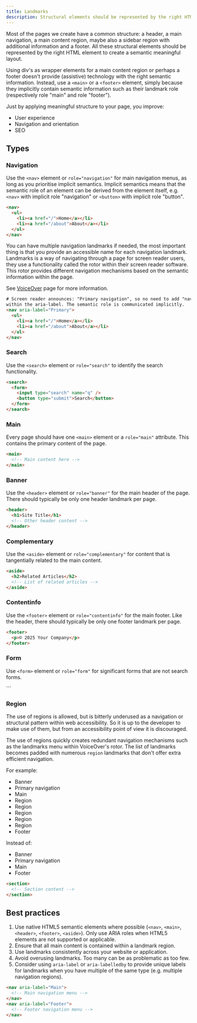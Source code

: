 ```yaml
---
title: Landmarks
description: Structural elements should be represented by the right HTML element to create a semantic meaningful layout.
---
```


Most of the pages we create have a common structure: a header, a main navigation, a main content region, maybe also a sidebar region with additional information and a footer.
All these structural elements should be represented by the right HTML element to create a semantic meaningful layout.

Using div's as wrapper elements for a main content region or perhaps a footer doesn't provide (assistive) technology with the right semantic information.
Instead, use a `<main>` or a `<footer>` element, simply because they implicitly contain semantic information such as their landmark role (respectively role "main" and role "footer").

Just by applying meaningful structure to your page, you improve:

- User experience
- Navigation and orientation
- SEO

## Types

### Navigation

Use the `<nav>` element or `role="navigation"` for main navigation menus, as long as you prioritise implicit semantics.
Implicit semantics means that the semantic role of an element can be derived from the element itself, e.g. `<nav>` with
implicit role "navigation" or `<button>` with implicit role "button".

```html
<nav>
  <ul>
    <li><a href="/">Home</a></li>
    <li><a href="/about">About</a></li>
  </ul>
</nav>
```

You can have multiple navigation landmarks if needed, the most important thing is that you provide an accessible name
for each navigation landmark. Landmarks is a way of navigating through a page for screen reader users, they use a
functionality called the rotor within their screen reader software. This rotor provides different navigation mechanisms
based on the semantic information within the page.

See [VoiceOver](/a11y-docs/4-assistive-technology/voiceover/) page for more information.

```html
# Screen reader announces: "Primary navigation", so no need to add "navigation"
within the aria-label. The semantic role is communicated implicitly.
<nav aria-label="Primary">
  <ul>
    <li><a href="/">Home</a></li>
    <li><a href="/about">About</a></li>
  </ul>
</nav>
```

### Search

Use the `<search>` element or `role="search"` to identify the search functionality.

```html
<search>
  <form>
    <input type="search" name="q" />
    <button type="submit">Search</button>
  </form>
</search>
```

### Main

Every page should have one `<main>` element or a `role="main"` attribute.
This contains the primary content of the page.

```html
<main>
  <!-- Main content here -->
</main>
```

### Banner

Use the `<header>` element or `role="banner"` for the main header of the page.
There should typically be only one header landmark per page.

```html
<header>
  <h1>Site Title</h1>
  <!-- Other header content -->
</header>
```

### Complementary

Use the `<aside>` element or `role="complementary"` for content that is tangentially related to the main content.

```html
<aside>
  <h2>Related Articles</h2>
  <!-- List of related articles -->
</aside>
```

### Contentinfo

Use the `<footer>` element or `role="contentinfo"` for the main footer.
Like the header, there should typically be only one footer landmark per page.

```html
<footer>
  <p>© 2025 Your Company</p>
</footer>
```

### Form

Use `<form>` element or `role="form"` for significant forms that are not search forms.

<form>
  <!-- Form fields -->
</form>
```

### Region

The use of regions is allowed, but is bitterly underused as a navigation or structural pattern within web accessibility.
So it is up to the developer to make use of them, but from an accessibility point of view it is discouraged.

The use of regions quickly creates redundant navigation mechanisms such as the landmarks menu within VoiceOver's rotor.
The list of landmarks becomes padded with numerous `region` landmarks that don't offer extra efficient navigation.

For example:

- Banner
- Primary navigation
- Main
- Region
- Region
- Region
- Region
- Region
- Footer

Instead of:

- Banner
- Primary navigation
- Main
- Footer

```html
<section>
  <!-- Section content -->
</section>
```

## Best practices

1. Use native HTML5 semantic elements where possible (`<nav>`, `<main>`, `<header>`, `<footer>`, `<aside>`). Only use ARIA roles when HTML5 elements are not supported or applicable.
2. Ensure that all main content is contained within a landmark region.
3. Use landmarks consistently across your website or application.
4. Avoid overusing landmarks. Too many can be as problematic as too few.
5. Consider using `aria-label` or `aria-labelledby` to provide unique labels for landmarks when you have multiple of the same type (e.g. multiple navigation regions).

```html
<nav aria-label="Main">
  <!-- Main navigation menu -->
</nav>
<nav aria-label="Footer">
  <!-- Footer navigation menu -->
</nav>
```

